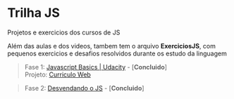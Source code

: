 # Trilha JS
Projetos e exercicios dos cursos de JS

Além das aulas e dos videos, tambem tem o arquivo __ExerciciosJS__, com pequenos exercicios e desafios resolvidos durante os estudo da linguagem

> Fase 1: [Javascript Basics | Udacity](https://br.udacity.com/course/javascript-basics--ud804/)    -  [**Concluido**]  
    Projeto: [Curriculo Web](https://github.com/zerocowl/trilhajs/tree/master/frontend-nanodegree-resume)

> Fase 2: [Desvendando o JS](https://www.youtube.com/watch?v=093dIOCNeIc&list=PLQCmSnNFVYnT1-oeDOSBnt164802rkegc) - [**Concluido**]


